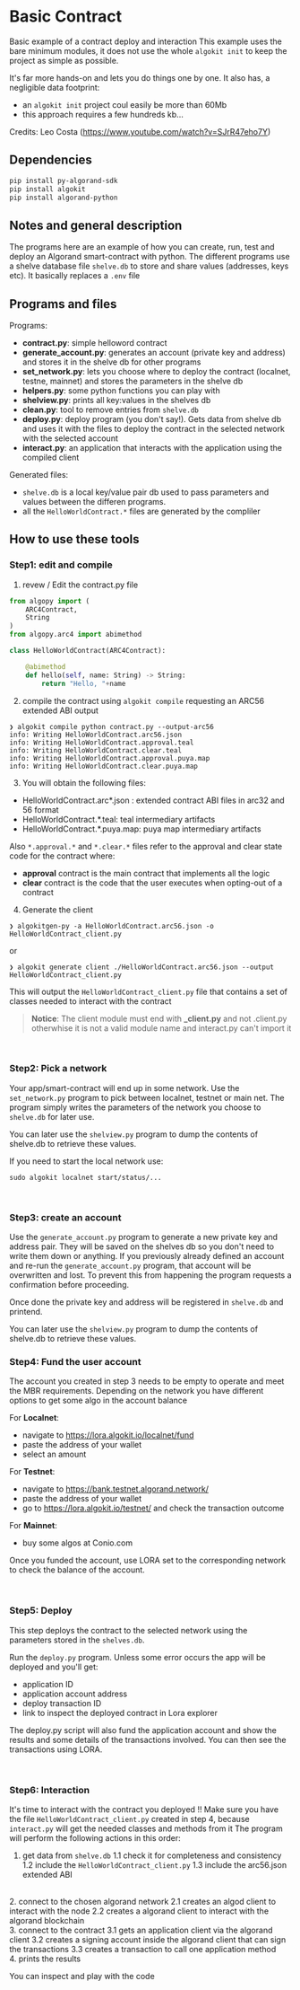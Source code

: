 # Basic Contract

Basic example of a contract deploy and interaction
This example uses the bare minimum modules, it does not use the whole
`algokit init` to keep the project as simple as possible.

It's far more hands-on and lets you do things one by one. It also has,  a negligible data footprint:
- an `algokit init` project coul easily be more than 60Mb
- this approach requires a few hundreds kb...

Credits: Leo Costa (https://www.youtube.com/watch?v=SJrR47eho7Y)

## Dependencies

``` bash
pip install py-algorand-sdk
pip install algokit
pip install algorand-python
```

## Notes and general description
The programs here are an example of how you can create, run, test and deploy an Algorand smart-contract with python.
The different programs use a shelve database file `shelve.db` to store and share values (addresses, keys etc). It basically replaces a `.env` file

## Programs and files

Programs:

- **contract.py**: simple helloword contract
- **generate_account.py**: generates an account (private key and address) and stores it in the shelve db for other programs
- **set_network.py**: lets you choose where to deploy the contract (localnet, testne, mainnet) and stores the parameters in the shelve db
- **helpers.py**: some python functions you can play with
- **shelview.py**: prints all key:values in the shelves db
- **clean.py**: tool to remove entries from `shelve.db`
- **deploy.py**: deploy program (you don't say!). Gets data from shelve db and uses it with the files to deploy the contract in the selected network with the selected account
- **interact.py**: an application that interacts with the application using the compiled client


Generated files:
- `shelve.db` is a local key/value pair db used to pass parameters and values between the differen programs.
- all the `HelloWorldContract.*` files are generated by the compliler


## How to use these tools


### Step1: edit and compile
1. revew / Edit the contract.py file

``` python
from algopy import (
    ARC4Contract,
    String
)
from algopy.arc4 import abimethod

class HelloWorldContract(ARC4Contract):

    @abimethod
    def hello(self, name: String) -> String:
        return "Hello, "+name
```

2. compile the contract using `algokit compile` requesting an ARC56 extended ABI output

```
❯ algokit compile python contract.py --output-arc56
info: Writing HelloWorldContract.arc56.json
info: Writing HelloWorldContract.approval.teal
info: Writing HelloWorldContract.clear.teal
info: Writing HelloWorldContract.approval.puya.map
info: Writing HelloWorldContract.clear.puya.map
```

3. You will obtain the following files:
- HelloWorldContract.arc\*.json : extended contract ABI files in arc32 and 56 format
- HelloWorldContract.\*.teal: teal intermediary artifacts
- HelloWorldContract.\*.puya.map: puya map intermediary artifacts

Also `*.approval.*` and `*.clear.*` files refer to the approval and clear state code for the contract where:
- **approval** contract is the main contract that implements all the logic
- **clear** contract is the code that the user executes when opting-out of a contract

4. Generate the client

```
❯ algokitgen-py -a HelloWorldContract.arc56.json -o HelloWorldContract_client.py
```
or
```
❯ algokit generate client ./HelloWorldContract.arc56.json --output HelloWorldContract_client.py
```

This will output the `HelloWorldContract_client.py` file that contains a set of classes needed to interact with the contract

> **Notice**: 
>The client module must end with **_client.py** and not .client.py
> otherwhise it is not a valid module name and interact.py can't import it

<br/>

### Step2: Pick a network
Your app/smart-contract will end up in some network. Use the `set_network.py` program to pick between localnet, testnet or main net. The program simply writes the parameters of the network you choose to `shelve.db` for later use.

You can later use the `shelview.py` program to dump the contents of shelve.db to retrieve these values.

If you need to start the local network use:
```
sudo algokit localnet start/status/...
```

<br/>

### Step3: create an account
Use the `generate_account.py` program to generate a new private key and address pair. They will be saved on the shelves db so you don't need to write them down or anything.
If you previously already defined an account and re-run the `generate_account.py` program, that account will be overwritten and lost. To prevent this from happening the program requests a confirmation before proceeding.

Once done the private key and address will be registered in `shelve.db` and printend.

You can later use the `shelview.py` program to dump the contents of shelve.db to retrieve these values.
<br/>

### Step4: Fund the user account

The account you created in step 3 needs to be empty to operate and meet the MBR requirements.
Depending on the network you have different options to get some algo in the account balance

For **Localnet**: 
- navigate to https://lora.algokit.io/localnet/fund  
- paste the address of your wallet
- select an amount

For **Testnet**:
- navigate to https://bank.testnet.algorand.network/
- paste the address of your wallet
- go to https://lora.algokit.io/testnet/ and check the transaction outcome

For **Mainnet**:
- buy some algos at Conio.com

Once you funded the account, use LORA set to the corresponding network to check the balance of the account.

<br/>

### Step5: Deploy
This step deploys the contract to the selected network using the parameters stored in the `shelves.db`. 

Run the `deploy.py` program.
Unless some error occurs the app will be deployed and you'll get:
- application ID
- application account address
- deploy transaction ID
- link to inspect the deployed contract in Lora explorer

The deploy.py script will also fund the application account and show the results and some details of the transactions involved. You can then see the transactions using LORA.

<br/>

### Step6: Interaction
It's time to interact with the contract you deployed !!
Make sure you have the file `HelloWorldContract_client.py` created in step 4, because `interact.py` will get the needed classes and methods from it
The program will perform the following actions in this order:
1. get data from `shelve.db` 
1.1 check it for completeness and consistency
1.2 include the `HelloWorldContract_client.py`
1.3 include the arc56.json extended ABI
<br>
2. connect to the chosen algorand network
2.1 creates an algod client to interact with the node
2.2 creates a algorand client to interact with the algorand blockchain
<br>
3. connect to the contract
3.1 gets an application client via the algorand client
3.2 creates a signing account inside the algorand client that can sign the transactions
3.3 creates a transaction to call one application method
<br>
4. prints the results 

You can inspect and play with the code